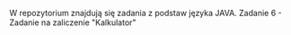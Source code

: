 W repozytorium znajdują się zadania z podstaw języka JAVA.
Zadanie 6 - Zadanie na zaliczenie "Kalkulator"
